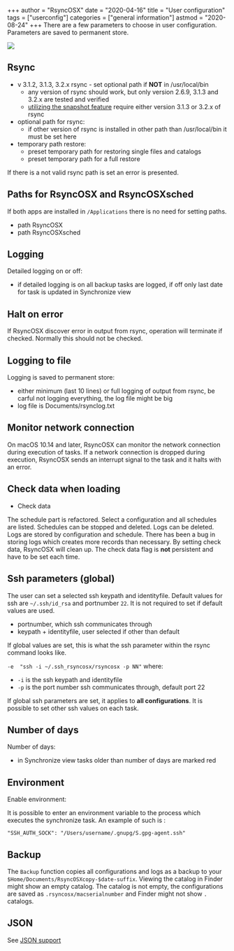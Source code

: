 +++
author = "RsyncOSX"
date = "2020-04-16"
title =  "User configuration"
tags = ["userconfig"]
categories = ["general information"]
astmod = "2020-08-24"
+++
There are a few parameters to choose in user configuration. Parameters are saved to permanent store.

![](/images/RsyncOSX/master/userconfig/user.png)

## Rsync

 - v 3.1.2, 3.1.3, 3.2.x rsync - set optional path if **NOT** in /usr/local/bin
   	- any version of rsync should work, but only version 2.6.9, 3.1.3 and 3.2.x are tested and verified
    - [utilizing the snapshot feature](/post/snapshots/) require either version 3.1.3 or 3.2.x of rsync
- optional path for rsync:
    - if other version of rsync is installed in other path than /usr/local/bin it must be set here
- temporary path restore:
    - preset temporary path for restoring single files and catalogs
    - preset temporary path for a full restore

If there is a not valid rsync path is set an error is presented.

## Paths for RsyncOSX and RsyncOSXsched

If both apps are installed in `/Applications` there is no need for setting paths.

- path RsyncOSX
- path RsyncOSXsched

## Logging

Detailed logging on or off:

- if detailed logging is on all backup tasks are logged, if off only last date for task is updated in Synchronize view

## Halt on error

If RsyncOSX discover error in output from rsync, operation will terminate if checked. Normally this should not be checked.

## Logging to file

Logging is saved to permanent store:

- either minimum (last 10 lines) or full logging of output from rsync, be carful not logging everything, the log file might be big
- log file is Documents/rsynclog.txt

## Monitor network connection

On macOS 10.14 and later, RsyncOSX can monitor the network connection during execution of tasks. If a network connection is dropped during execution, RsyncOSX sends an interrupt signal to the task and it halts with an error.

## Check data when loading

- Check data

The schedule part is refactored. Select a configuration and all schedules are listed. Schedules can be stopped and deleted. Logs can be deleted. Logs are stored by configuration and schedule. There has been a bug in storing logs which creates more records than necessary. By setting check data, RsyncOSX will clean up. The check data flag is **not** persistent and have to be set each time.

## Ssh parameters (global)

The user can set a selected ssh keypath and identityfile. Default values for ssh are `~/.ssh/id_rsa` and portnumber `22`. It is not required to set if default values are used.

- portnumber, which ssh communicates through
- keypath + identityfile, user selected if other than default

If global values are set, this is what the ssh parameter within the rsync command looks like.

`-e  "ssh -i ~/.ssh_rsyncosx/rsyncosx -p NN"` where:

- `-i` is the ssh keypath and identityfile
- `-p` is the port number ssh communicates through, default port 22

If global ssh parameters are set, it applies to **all configurations**. It is possible to set other ssh values on each task.

## Number of days

Number of days:

- in Synchronize view tasks older than number of days are marked red

## Environment

Enable environment:

It is possible to enter an environment variable to the process which executes the synchronize task. An example of such is :

`"SSH_AUTH_SOCK": "/Users/username/.gnupg/S.gpg-agent.ssh"`

## Backup

The `Backup` function copies all configurations and logs as a backup to your `$Home/Documents/RsyncOSXcopy-$date-suffix`. Viewing the catalog in Finder might show an empty catalog. The catalog is not empty, the configurations are saved as `.rsyncosx/macserialnumber` and Finder might not show `.` catalogs.

## JSON

See [JSON support](/post/json/)
